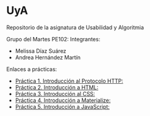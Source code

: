 # UyA
Repositorio de la asignatura de Usabilidad y Algoritmia

Grupo del Martes PE102:
Integrantes:
- Melissa Díaz Suárez
- Andrea Hernández Martín



Enlaces a prácticas:
- [Práctica 1. Introducción al Protocolo HTTP:](https://github.com/Zarlie/UyA/tree/master/Pr%C3%A1ctica%201)
- [Práctica 2. Introducción a HTML:](https://github.com/Zarlie/UyA/tree/master/Pr%C3%A1ctica%202)
- [Práctica 3. Introducción al CSS:](https://github.com/Zarlie/UyA/tree/master/Pr%C3%A1ctica%203%20-%20CSS)
- [Práctica 4. Introducción a Materialize:](https://github.com/Zarlie/UyA/tree/master/Pr%C3%A1ctica%204%20-%20Materialize)
- [Práctica 5. Introducción a JavaScript:](https://github.com/Zarlie/UyA/tree/master/Pr%C3%A1ctica%205%20-%20JavaScript)

